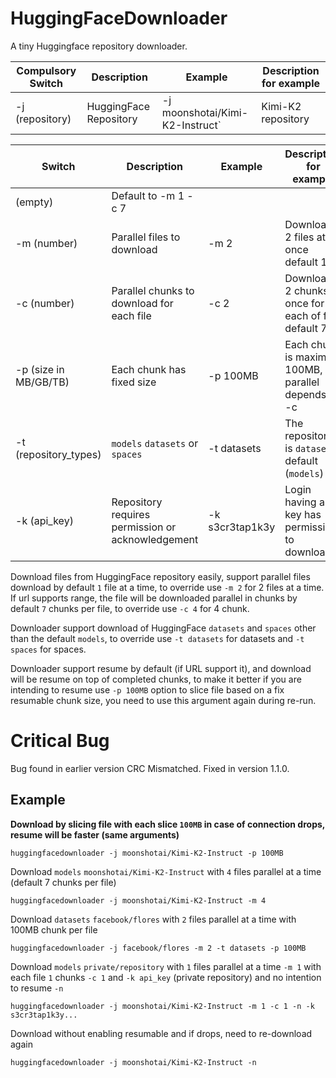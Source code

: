 # HuggingFaceDownloader

A tiny Huggingface repository downloader.

| Compulsory Switch      | Description                                       | Example                         | Description for example                              |
| ---------------------- | ------------------------------------------------- | ------------------------------- | ---------------------------------------------------- |
| -j (repository)        | HuggingFace Repository                            | -j moonshotai/Kimi-K2-Instruct` | Kimi-K2 repository                                   |

| Switch                 | Description                                       | Example                         | Description for example                              |
| ---------------------- | ------------------------------------------------- | ------------------------------- | ---------------------------------------------------- |
| (empty)                | Default to -m 1 -c 7                              |                                 |                                                      |
| -m (number)            | Parallel files to download                        | -m 2                            | Download 2 files at once default 1                   |
| -c (number)            | Parallel chunks to download for each file         | -c 2                            | Download 2 chunks at once for each of file default 7 |
| -p (size in MB/GB/TB)  | Each chunk has fixed size                         | -p 100MB                        | Each chunk is maximum 100MB, parallel depends on -c  |
| -t (repository_types)  | `models` `datasets` or `spaces`                   | -t datasets                     | The repository is `datasets` default (`models`)      |
| -k (api_key)           | Repository requires permission or acknowledgement | -k s3cr3tap1k3y                 | Login having api key has permission to download      |

Download files from HuggingFace repository easily, support parallel files download by default `1` file at a time, to override use `-m 2` for 2 files at a time.
If url supports range, the file will be downloaded parallel in chunks by default `7` chunks per file, to override use `-c 4` for 4 chunk.

Downloader support download of HuggingFace `datasets` and `spaces` other than the default `models`, to override use `-t datasets` for datasets and `-t spaces` for spaces.

Downloader support resume by default (if URL support it), and download will be resume on top of completed chunks, to make it better if you are intending to resume use `-p 100MB` option to slice file based on a fix resumable chunk size, you need to use this argument again during re-run.

# Critical Bug

Bug found in earlier version CRC Mismatched. Fixed in version 1.1.0.

## Example

**Download by slicing file with each slice `100MB` in case of connection drops, resume will be faster (same arguments)**
```
huggingfacedownloader -j moonshotai/Kimi-K2-Instruct -p 100MB
```

Download `models` `moonshotai/Kimi-K2-Instruct` with `4` files parallel at a time (default 7 chunks per file)
```
huggingfacedownloader -j moonshotai/Kimi-K2-Instruct -m 4
```

Download `datasets` `facebook/flores` with `2` files parallel at a time with 100MB chunk per file
```
huggingfacedownloader -j facebook/flores -m 2 -t datasets -p 100MB
```

Download `models` `private/repository` with `1` files parallel at a time `-m 1` with each file `1` chunks `-c 1` and `-k api_key` (private repository) and no intention to resume `-n`
```
huggingfacedownloader -j moonshotai/Kimi-K2-Instruct -m 1 -c 1 -n -k s3cr3tap1k3y...
```

Download without enabling resumable and if drops, need to re-download again
```
huggingfacedownloader -j moonshotai/Kimi-K2-Instruct -n
```
